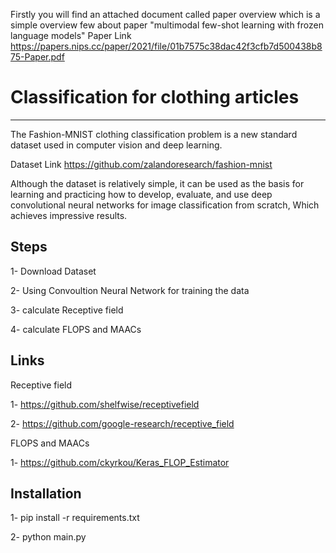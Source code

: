 
Firstly you will find an attached document called paper overview which is a simple overview few about paper "multimodal few-shot learning with frozen language models"
Paper Link https://papers.nips.cc/paper/2021/file/01b7575c38dac42f3cfb7d500438b875-Paper.pdf

# Classification for clothing articles
------------

The Fashion-MNIST clothing classification problem is a new standard dataset used in computer vision and deep learning.

Dataset Link https://github.com/zalandoresearch/fashion-mnist

Although the dataset is relatively simple, it can be used as the basis for learning and practicing how to develop, evaluate, and use deep convolutional neural networks for image classification from scratch, Which achieves impressive results.

Steps
------------
1- Download Dataset

2- Using Convoultion Neural Network for training the data

3- calculate Receptive field

4- calculate FLOPS and MAACs

Links
------------
Receptive field 

1- https://github.com/shelfwise/receptivefield

2- https://github.com/google-research/receptive_field

FLOPS and MAACs

1- https://github.com/ckyrkou/Keras_FLOP_Estimator

Installation
------------
1- pip install -r requirements.txt

2- python main.py
